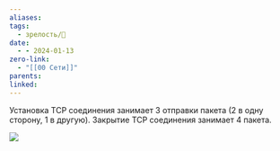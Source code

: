 ```yaml
---
aliases: 
tags:
  - зрелость/🌱
date:
  - - 2024-01-13
zero-link:
  - "[[00 Сети]]"
parents: 
linked:
---
```

Установка TCP соединения занимает 3 отправки пакета (2 в одну сторону, 1 в другую). Закрытие TCP соединения занимает 4 пакета.

![](Снимок%20экрана%202024-01-13%20в%2020.36.30.png)
